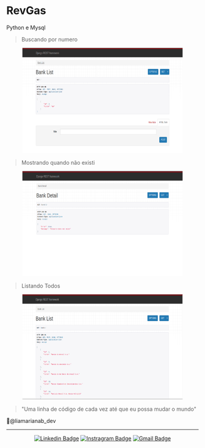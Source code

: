 # RevGas
Python e Mysql

>Buscando por numero
<div align="center">
  <img src="https://github.com/EngMarianaBrito/RevGas/blob/main/image/1.png" width="420" height="275" />
</div>

>Mostrando quando não existi
<div align="center">
  <img src="https://github.com/EngMarianaBrito/RevGas/blob/main/image/2.png" width="420" height="275" />
</div>

>Listando Todos
<div align="center">
  <img src="https://github.com/EngMarianaBrito/RevGas/blob/main/image/3.png" width="420" height="275" />
</div>

>"Uma linha de código de cada vez até que eu possa mudar o mundo"

📍@liamarianab_dev
<hr/>
<div align="center">

[![Linkedin Badge](https://img.shields.io/badge/-LinkedIn-060606?style=flat&labelColor=0D0D0D&logo=Linkedin&Color=white)](https://www.linkedin.com/in/ʟɪᴀ-ᴍᴀʀɪᴀɴᴀ-b105541a8)
[![Instragram Badge](https://img.shields.io/badge/-Instagram-060606?style=flat&labelColor=0D0D0D&logo=instagram&logoColor=white)](https://instagram.com/liamarianab.dev?igshid=18z5t37bme6y0)
[![Gmail Badge](https://img.shields.io/badge/-Gmaill-060606?style=flat&labelColor=0D0D0D&logo=Microsoft-Outlook&Color=white)](mailto:marianabrito1791@gmail.com)

</div>
